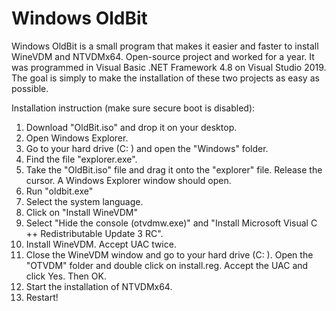# Windows OldBit
Windows OldBit is a small program that makes it easier and faster to install WineVDM and NTVDMx64. Open-source project and worked for a year. It was programmed in Visual Basic .NET Framework 4.8 on Visual Studio 2019. The goal is simply to make the installation of these two projects as easy as possible.

Installation instruction (make sure secure boot is disabled):

1. Download "OldBit.iso" and drop it on your desktop.
2. Open Windows Explorer.
3. Go to your hard drive (C: \) and open the "Windows" folder.
4. Find the file "explorer.exe".
5. Take the "OldBit.iso" file and drag it onto the "explorer" file. Release the cursor. A Windows Explorer window should open.
6. Run "oldbit.exe"
7. Select the system language.
8. Click on "Install WineVDM"
9. Select "Hide the console (otvdmw.exe)" and "Install Microsoft Visual C ++ Redistributable Update 3 RC".
10. Install WineVDM. Accept UAC twice.
11. Close the WineVDM window and go to your hard drive (C: \). Open the "OTVDM" folder and double click on install.reg. Accept the UAC and click Yes. Then OK.
12. Start the installation of NTVDMx64.
13. Restart!
